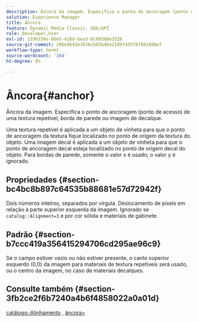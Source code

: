 ```yaml
---
description: Âncora da imagem. Especifica o ponto de ancoragem (ponto de acesso) de uma textura repetível, borda de parede ou imagem de decalque.
solution: Experience Manager
title: Âncora
feature: Dynamic Media Classic, SDK/API
role: Developer,User
exl-id: 1336330e-86e5-418d-bea3-0c09368e3528
source-git-commit: 206e4643e3926cb85b4be2189743578f88180be7
workflow-type: tm+mt
source-wordcount: '164'
ht-degree: 0%

---
```


# Âncora{#anchor}

Âncora da imagem. Especifica o ponto de ancoragem (ponto de acesso) de uma textura repetível, borda de parede ou imagem de decalque.

Uma textura repetível é aplicada a um objeto de vinheta para que o ponto de ancoragem da textura fique localizado no ponto de origem da textura do objeto. Uma imagem decal é aplicada a um objeto de vinheta para que o ponto de ancoragem decal esteja localizado no ponto de origem decal do objeto. Para bordas de parede, somente o valor x é usado; o valor y é ignorado.

## Propriedades {#section-bc4bc8b897c64535b88681e57d72942f}

Dois números inteiros, separados por vírgula. Deslocamento de pixels em relação à parte superior esquerda da imagem. Ignorado se `catalog::Alignment=3` e por cor sólida e materiais de gabinete.

## Padrão {#section-b7ccc419a356415294706cd295ae96c9}

Se o campo estiver vazio ou não estiver presente, o canto superior esquerdo (0,0) da imagem para materiais de textura repetíveis será usado, ou o centro da imagem, no caso de materiais decalques.

## Consulte também {#section-3fb2ce2f6b7240a4b6f4858022a0a01d}

[catálogo::Alinhamento](../../../../../ir-api/material-cat/image-rendering-api-ref/c-ir-material-catalog/c-ir-material-data-reference/r-ir-alignment.md#reference-e52152e8dc244d0aa13b40c615d0f399) ,  [âncora=](../../../../../ir-api/http-protocol/image-rendering-api-ref/c-ir-http-protocol-ref/c-ir-http-protocol-command-reference/r-ir-http-anchor.md#reference-d53923d785c9442997dc7f2199524c26)
